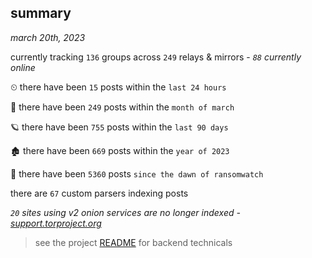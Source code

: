
## summary
_march 20th, 2023_

currently tracking `136` groups across `249` relays & mirrors - _`88` currently online_

⏲ there have been `15` posts within the `last 24 hours`

🦈 there have been `249` posts within the `month of march`

🪐 there have been `755` posts within the `last 90 days`

🏚 there have been `669` posts within the `year of 2023`

🦕 there have been `5360` posts `since the dawn of ransomwatch`

there are `67` custom parsers indexing posts

_`20` sites using v2 onion services are no longer indexed - [support.torproject.org](https://support.torproject.org/onionservices/v2-deprecation/)_

> see the project [README](https://github.com/joshhighet/ransomwatch#ransomwatch--) for backend technicals
